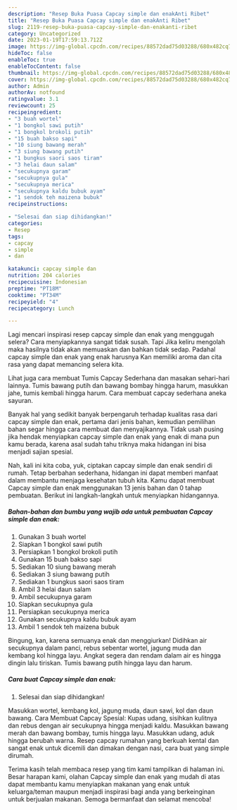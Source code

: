 ```yaml
---
description: "Resep Buka Puasa Capcay simple dan enakAnti Ribet"
title: "Resep Buka Puasa Capcay simple dan enakAnti Ribet"
slug: 2119-resep-buka-puasa-capcay-simple-dan-enakanti-ribet
category: Uncategorized
date: 2023-01-19T17:59:13.712Z
image: https://img-global.cpcdn.com/recipes/88572dad75d03288/680x482cq70/capcay-simple-dan-enak-foto-resep-utama.jpg
hideToc: false
enableToc: true
enableTocContent: false
thumbnail: https://img-global.cpcdn.com/recipes/88572dad75d03288/680x482cq70/capcay-simple-dan-enak-foto-resep-utama.jpg
cover: https://img-global.cpcdn.com/recipes/88572dad75d03288/680x482cq70/capcay-simple-dan-enak-foto-resep-utama.jpg
author: Admin
authorAv: notfound
ratingvalue: 3.1
reviewcount: 25
recipeingredient:
- "3 buah wortel"
- "1 bongkol sawi putih"
- "1 bongkol brokoli putih"
- "15 buah bakso sapi"
- "10 siung bawang merah"
- "3 siung bawang putih"
- "1 bungkus saori saos tiram"
- "3 helai daun salam"
- "secukupnya garam"
- "secukupnya gula"
- "secukupnya merica"
- "secukupnya kaldu bubuk ayam"
- "1 sendok teh maizena bubuk"
recipeinstructions:

- "Selesai dan siap dihidangkan!"
categories:
- Resep
tags:
- capcay
- simple
- dan

katakunci: capcay simple dan 
nutrition: 204 calories
recipecuisine: Indonesian
preptime: "PT18M"
cooktime: "PT34M"
recipeyield: "4"
recipecategory: Lunch

---
```



Lagi mencari inspirasi resep capcay simple dan enak yang menggugah selera? Cara menyiapkannya sangat tidak susah. Tapi Jika keliru mengolah maka hasilnya tidak akan memuaskan dan bahkan tidak sedap. Padahal capcay simple dan enak yang enak harusnya Kan memiliki aroma dan cita rasa yang dapat memancing selera kita.


Lihat juga cara membuat Tumis Capcay Sederhana dan masakan sehari-hari lainnya. Tumis bawang putih dan bawang bombay hingga harum, masukkan jahe, tumis kembali hingga harum. Cara membuat capcay sederhana aneka sayuran.

Banyak hal yang sedikit banyak berpengaruh terhadap kualitas rasa dari capcay simple dan enak, pertama dari jenis bahan, kemudian pemilihan bahan segar hingga cara membuat dan menyajikannya. Tidak usah pusing jika hendak menyiapkan capcay simple dan enak yang enak di mana pun kamu berada, karena asal sudah tahu triknya maka hidangan ini bisa menjadi sajian spesial.


Nah, kali ini kita coba, yuk, ciptakan capcay simple dan enak sendiri di rumah. Tetap berbahan sederhana, hidangan ini dapat memberi manfaat dalam membantu menjaga kesehatan tubuh kita. Kamu dapat membuat Capcay simple dan enak menggunakan 13 jenis bahan dan 0 tahap pembuatan. Berikut ini langkah-langkah untuk menyiapkan hidangannya.

<!--inarticleads1-->

##### Bahan-bahan dan bumbu yang wajib ada untuk pembuatan Capcay simple dan enak:

1. Gunakan 3 buah wortel
1. Siapkan 1 bongkol sawi putih
1. Persiapkan 1 bongkol brokoli putih
1. Gunakan 15 buah bakso sapi
1. Sediakan 10 siung bawang merah
1. Sediakan 3 siung bawang putih
1. Sediakan 1 bungkus saori saos tiram
1. Ambil 3 helai daun salam
1. Ambil secukupnya garam
1. Siapkan secukupnya gula
1. Persiapkan secukupnya merica
1. Gunakan secukupnya kaldu bubuk ayam
1. Ambil 1 sendok teh maizena bubuk


Bingung, kan, karena semuanya enak dan menggiurkan! Didihkan air secukupnya dalam panci, rebus sebentar wortel, jagung muda dan kembang kol hingga layu. Angkat segera dan rendam dalam air es hingga dingin lalu tiriskan. Tumis bawang putih hingga layu dan harum. 

<!--inarticleads2-->

##### Cara buat Capcay simple dan enak:


1. Selesai dan siap dihidangkan!

Masukkan wortel, kembang kol, jagung muda, daun sawi, kol dan daun bawang. Cara Membuat Capcay Spesial: Kupas udang, sisihkan kulitnya dan rebus dengan air secukupnya hingga menjadi kaldu. Masukkan bawang merah dan bawang bombay, tumis hingga layu. Masukkan udang, aduk hingga berubah warna. Resep capcay rumahan yang berkuah kental dan sangat enak untuk dicemili dan dimakan dengan nasi, cara buat yang simple dirumah. 

Terima kasih telah membaca resep yang tim kami tampilkan di halaman ini. Besar harapan kami, olahan Capcay simple dan enak yang mudah di atas dapat membantu kamu menyiapkan makanan yang enak untuk keluarga/teman maupun menjadi inspirasi bagi anda yang berkeinginan untuk berjualan makanan. Semoga bermanfaat dan selamat mencoba!
